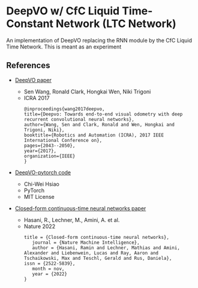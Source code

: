 # DeepVO w/ CfC Liquid Time-Constant Network (LTC Network)
An implementation of DeepVO replacing the RNN module by the CfC Liquid Time Network. This is meant as an experiment

## References
- [DeepVO paper](https://ieeexplore.ieee.org/document/7989236/)
    - Sen Wang, Ronald Clark, Hongkai Wen, Niki Trigoni
    - ICRA 2017
      ```
      @inproceedings{wang2017deepvo,
	  title={Deepvo: Towards end-to-end visual odometry with deep recurrent convolutional neural networks},
	  author={Wang, Sen and Clark, Ronald and Wen, Hongkai and Trigoni, Niki},
	  booktitle={Robotics and Automation (ICRA), 2017 IEEE International Conference on},
	  pages={2043--2050},
	  year={2017},
	  organization={IEEE}
	  }
      ```

- [DeepVO-pytorch code](https://github.com/ChiWeiHsiao/DeepVO-pytorch)
    - Chi-Wei Hsiao
    - PyTorch
    - MIT License
      

- [Closed-form continuous-time neural networks paper](https://www.nature.com/articles/s42256-022-00556-7)
    - Hasani, R., Lechner, M., Amini, A. et al.
    - Nature 2022
      ```
      title = {Closed-form continuous-time neural networks},
	     journal = {Nature Machine Intelligence},
	     author = {Hasani, Ramin and Lechner, Mathias and Amini, Alexander and Liebenwein, Lucas and Ray, Aaron and Tschaikowski, Max and Teschl, Gerald and Rus, Daniela},
      issn = {2522-5839},
	     month = nov,
	     year = {2022}
	  }
      ```
